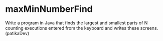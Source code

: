 # maxMinNumberFind
Write a program in Java that finds the largest and smallest parts of N counting executions 
entered from the keyboard and writes these screens.(patikaDev)
